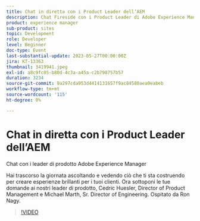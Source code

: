 ```yaml
---
title: Chat in diretta con i Product Leader dell’AEM
description: Chat Fireside con i Product Leader di Adobe Experience ManagerHai trascorso la giornata ascoltando e vedendo cosa ti sta costruendo per creare esperienze brillanti per i tuoi clienti. Ora sottoponi le tue domande ai nostri leader di prodotto, Cedric Huesler, Director of Product Management e Michael Marth, Sr. Director of Engineering. Ospitato da Ron Nagy.
product: experience manager
sub-product: sites
topic: Development
role: Developer
level: Beginner
doc-type: Event
last-substantial-update: 2023-05-27T00:00:00Z
jira: KT-13363
thumbnail: 3419941.jpeg
exl-id: a8c9fc05-b80d-4c3a-a45a-c2b798757b57
duration: 3234
source-git-commit: 9a297cda953d4414131657f9ac84580aea0eabeb
workflow-type: tm+mt
source-wordcount: '115'
ht-degree: 0%

---
```


# Chat in diretta con i Product Leader dell’AEM

Chat con i leader di prodotto Adobe Experience Manager

Hai trascorso la giornata ascoltando e vedendo ciò che ti sta costruendo per creare esperienze brillanti per i tuoi clienti. Ora sottoponi le tue domande ai nostri leader di prodotto, Cedric Huesler, Director of Product Management e Michael Marth, Sr. Director of Engineering. Ospitato da Ron Nagy.

>[!VIDEO](https://video.tv.adobe.com/v/3419941/?learn=on)
